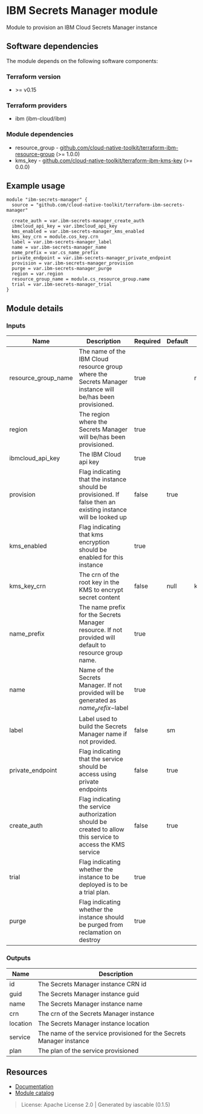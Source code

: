 # IBM Secrets Manager module

Module to provision an IBM Cloud Secrets Manager instance


## Software dependencies

The module depends on the following software components:

### Terraform version

- \>= v0.15

### Terraform providers


- ibm (ibm-cloud/ibm)

### Module dependencies


- resource_group - [github.com/cloud-native-toolkit/terraform-ibm-resource-group](https://github.com/cloud-native-toolkit/terraform-ibm-resource-group) (>= 1.0.0)
- kms_key - [github.com/cloud-native-toolkit/terraform-ibm-kms-key](https://github.com/cloud-native-toolkit/terraform-ibm-kms-key) (>= 0.0.0)

## Example usage

```hcl
module "ibm-secrets-manager" {
  source = "github.com/cloud-native-toolkit/terraform-ibm-secrets-manager"

  create_auth = var.ibm-secrets-manager_create_auth
  ibmcloud_api_key = var.ibmcloud_api_key
  kms_enabled = var.ibm-secrets-manager_kms_enabled
  kms_key_crn = module.cos_key.crn
  label = var.ibm-secrets-manager_label
  name = var.ibm-secrets-manager_name
  name_prefix = var.cs_name_prefix
  private_endpoint = var.ibm-secrets-manager_private_endpoint
  provision = var.ibm-secrets-manager_provision
  purge = var.ibm-secrets-manager_purge
  region = var.region
  resource_group_name = module.cs_resource_group.name
  trial = var.ibm-secrets-manager_trial
}

```

## Module details

### Inputs

| Name | Description | Required | Default | Source |
|------|-------------|---------|----------|--------|
| resource_group_name | The name of the IBM Cloud resource group where the Secrets Manager instance will be/has been provisioned. | true |  | resource_group.name |
| region | The region where the Secrets Manager will be/has been provisioned. | true |  |  |
| ibmcloud_api_key | The IBM Cloud api key | true |  |  |
| provision | Flag indicating that the instance should be provisioned. If false then an existing instance will be looked up | false | true |  |
| kms_enabled | Flag indicating that kms encryption should be enabled for this instance | true |  |  |
| kms_key_crn | The crn of the root key in the KMS to encrypt secret content | false | null | kms_key.crn |
| name_prefix | The name prefix for the Secrets Manager resource. If not provided will default to resource group name. | true |  |  |
| name | Name of the Secrets Manager. If not provided will be generated as $name_prefix-$label | true |  |  |
| label | Label used to build the Secrets Manager name if not provided. | false | sm |  |
| private_endpoint | Flag indicating that the service should be access using private endpoints | false | true |  |
| create_auth | Flag indicating the service authorization should be created to allow this service to access the KMS service | false | true |  |
| trial | Flag indicating whether the instance to be deployed is to be a trial plan.  | true |  |  |
| purge | Flag indicating whether the instance should be purged from reclamation on destroy | true |  |  |

### Outputs

| Name | Description |
|------|-------------|
| id | The Secrets Manager instance CRN id |
| guid | The Secrets Manager instance guid |
| name | The Secrets Manager instance name |
| crn | The crn of the Secrets Manager instance |
| location | The Secrets Manager instance location |
| service | The name of the service provisioned for the Secrets Manager instance |
| plan | The plan of the service provisioned |

## Resources

- [Documentation](https://operate.cloudnativetoolkit.dev)
- [Module catalog](https://modules.cloudnativetoolkit.dev)

> License: Apache License 2.0 | Generated by iascable (0.1.5)
